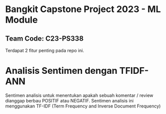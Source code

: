 # Bangkit Capstone Project 2023 - ML Module
## Team Code: C23-PS338

Terdapat 2 fitur penting pada repo ini.

# Analisis Sentimen dengan TFIDF-ANN
 Sentimen analisis untuk menentukan apakah sebuah komentar / review dianggap berbau POSITIF atau NEGATIF. Sentimen analisis ini menggunakan TF-IDF (Term Frequency and Inverse Document Frequency)